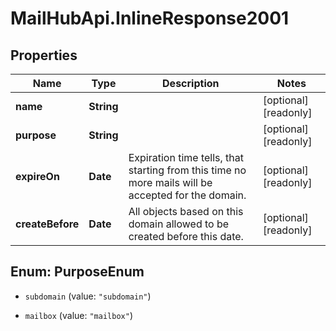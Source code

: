 # MailHubApi.InlineResponse2001

## Properties

Name | Type | Description | Notes
------------ | ------------- | ------------- | -------------
**name** | **String** |  | [optional] [readonly] 
**purpose** | **String** |  | [optional] [readonly] 
**expireOn** | **Date** | Expiration time tells, that starting from this time no more mails  will be accepted for the domain.  | [optional] [readonly] 
**createBefore** | **Date** | All objects based on this domain allowed to be created before this  date.  | [optional] [readonly] 



## Enum: PurposeEnum


* `subdomain` (value: `"subdomain"`)

* `mailbox` (value: `"mailbox"`)




